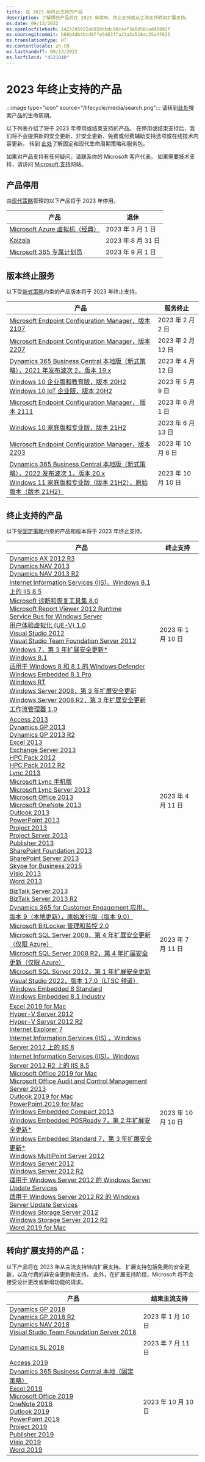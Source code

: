 ```yaml
---
title: 在 2023 年终止支持的产品
description: 了解哪些产品将在 2023 年停用、终止支持或从主流支持转向扩展支持。
ms.date: 09/13/2022
ms.openlocfilehash: 14252d5922ab850dbdc90c4ef3a8d58cad40892f
ms.sourcegitcommit: b88b4db4bcd8ffe5d63ffa23a2a518ac25a4f635
ms.translationtype: HT
ms.contentlocale: zh-CN
ms.lasthandoff: 09/13/2022
ms.locfileid: "4521048"
---
```

# <a name="products-ending-support-in-2023"></a>2023 年终止支持的产品

:::image type="icon" source="/lifecycle/media/search.png":::
请转到[此处](/lifecycle/products/)搜索产品的生命周期。

以下列表介绍了将于 2023 年停用或结束支持的产品。 在停用或结束支持后，我们将不会提供新的安全更新、非安全更新、免费或付费辅助支持选项或在线技术内容更新。 转到 [此处](/lifecycle/overview/product-end-of-support-overview)了解固定和现代生命周期策略和服务包。

如果对产品支持有任何疑问，请联系你的 Microsoft 客户代表。 如果需要技术支持，请访问 [Microsoft 支持](https://support.microsoft.com/contactus/?ws=support)网站。

## <a name="product-retirements"></a>产品停用

由[现代策略](/lifecycle/policies/modern)管理的以下产品将于 2023 年停用。

| 产品 | 退休 |
| --- | --- |
| [Microsoft Azure 虚拟机（经典）](/lifecycle/products/microsoft-azure-virtual-machine-classic?branch=live)<br> | 2023 年 3 月 1 日 |
| [Kaizala](/lifecycle/products/kaizala?branch=live)<br> | 2023 年 8 月 31 日 |
| [Microsoft 365 专属计划员](/lifecycle/products/scheduler-for-microsoft-365?branch=live)<br> | 2023 年 9 月 1 日 |


## <a name="release-end-of-servicing"></a>版本终止服务

以下受[新式策略](/lifecycle/policies/modern)约束的产品版本将于 2023 年终止支持。

| 产品 | 服务终止 |
| --- | --- |
| [Microsoft Endpoint Configuration Manager，版本 2107](/lifecycle/products/microsoft-endpoint-configuration-manager?branch=live)<br> | 2023 年 2 月 2 日 |
| [Microsoft Endpoint Configuration Manager，版本 2207](/lifecycle/products/microsoft-endpoint-configuration-manager?branch=live)<br> | 2023 年 2 月 12 日 |
| [Dynamics 365 Business Central 本地版（新式策略），2021 年发布波次 2，版本 19.x](/lifecycle/products/dynamics-365-business-central-onpremises-modern-policy?branch=live)<br> | 2023 年 4 月 12 日 |
| [Windows 10 企业版和教育版，版本 20H2](/lifecycle/products/windows-10-enterprise-and-education?branch=live)<br>[Windows 10 IoT 企业版，版本 20H2](/lifecycle/products/windows-10-iot-enterprise?branch=live)<br> | 2023 年 5 月 9 日 |
| [Microsoft Endpoint Configuration Manager， 版本 2111](/lifecycle/products/microsoft-endpoint-configuration-manager?branch=live)<br> | 2023 年 6 月 1 日 |
| [Windows 10 家庭版和专业版，版本 21H2](/lifecycle/products/windows-10-home-and-pro?branch=live)<br> | 2023 年 6 月 13 日 |
| [Microsoft Endpoint Configuration Manager，版本 2203](/lifecycle/products/microsoft-endpoint-configuration-manager?branch=live)<br> | 2023 年 10 月 6 日 |
| [Dynamics 365 Business Central 本地版（新式策略），2022 发布波次 1，版本 20.x](/lifecycle/products/dynamics-365-business-central-onpremises-modern-policy?branch=live)<br>[Windows 11 家庭版和专业版（版本 21H2），原始版本（版本 21H2）](/lifecycle/products/windows-11-home-and-pro-version-21h2?branch=live)<br> | 2023 年 10 月 10 日 |


## <a name="products-reaching-end-of-support"></a>终止支持的产品

以下受[固定策略](/lifecycle/policies/fixed)约束的产品和版本将于 2023 年终止支持。

| 产品 | 终止支持 |
| --- | --- |
| [Dynamics AX 2012 R3](/lifecycle/products/dynamics-ax-2012-r3?branch=live)<br>[Dynamics NAV 2013](/lifecycle/products/dynamics-nav-2013?branch=live)<br>[Dynamics NAV 2013 R2](/lifecycle/products/dynamics-nav-2013-r2?branch=live)<br>[Internet Information Services (IIS)，Windows 8.1 上的 IIS 8.5](/lifecycle/products/internet-information-services-iis?branch=live)<br>[Microsoft 诊断和恢复工具集 8.0](/lifecycle/products/microsoft-diagnostics-and-recovery-toolset-80?branch=live)<br>[Microsoft Report Viewer 2012 Runtime](/lifecycle/products/microsoft-report-viewer-2012-runtime?branch=live)<br>[Service Bus for Windows Server](/lifecycle/products/service-bus-for-windows-server?branch=live)<br>[用户体验虚拟化 (UE-V) 1.0](/lifecycle/products/user-experience-virtualization-uev-10?branch=live)<br>[Visual Studio 2012](/lifecycle/products/visual-studio-2012?branch=live)<br>[Visual Studio Team Foundation Server 2012](/lifecycle/products/visual-studio-team-foundation-server-2012?branch=live)<br>[Windows 7，第 3 年扩展安全更新*](/lifecycle/products/windows-7?branch=live)<br>[Windows 8.1](/lifecycle/products/windows-81?branch=live)<br>[适用于 Windows 8 和 8.1 的 Windows Defender](/lifecycle/products/windows-defender-for-windows-8-and-81?branch=live)<br>[Windows Embedded 8.1 Pro](/lifecycle/products/windows-embedded-81-pro?branch=live)<br>[Windows RT](/lifecycle/products/windows-rt?branch=live)<br>[Windows Server 2008，第 3 年扩展安全更新](/lifecycle/products/windows-server-2008?branch=live)<br>[Windows Server 2008 R2，第 3 年扩展安全更新](/lifecycle/products/windows-server-2008-r2?branch=live)<br>[工作流管理器 1.0](/lifecycle/products/workflow-manager-10?branch=live)<br> | 2023 年 1 月 10 日 |
| [Access 2013](/lifecycle/products/access-2013?branch=live)<br>[Dynamics GP 2013](/lifecycle/products/dynamics-gp-2013?branch=live)<br>[Dynamics GP 2013 R2](/lifecycle/products/dynamics-gp-2013-r2?branch=live)<br>[Excel 2013](/lifecycle/products/excel-2013?branch=live)<br>[Exchange Server 2013](/lifecycle/products/exchange-server-2013?branch=live)<br>[HPC Pack 2012](/lifecycle/products/hpc-pack-2012?branch=live)<br>[HPC Pack 2012 R2](/lifecycle/products/hpc-pack-2012-r2?branch=live)<br>[Lync 2013](/lifecycle/products/microsoft-lync-2013?branch=live)<br>[Microsoft Lync 手机版](/lifecycle/products/microsoft-lync-phone-edition?branch=live)<br>[Microsoft Lync Server 2013](/lifecycle/products/microsoft-lync-server-2013?branch=live)<br>[Microsoft Office 2013](/lifecycle/products/microsoft-office-2013?branch=live)<br>[Microsoft OneNote 2013](/lifecycle/products/microsoft-onenote-2013?branch=live)<br>[Outlook 2013](/lifecycle/products/outlook-2013?branch=live)<br>[PowerPoint 2013](/lifecycle/products/powerpoint-2013?branch=live)<br>[Project 2013](/lifecycle/products/project-2013?branch=live)<br>[Project Server 2013](/lifecycle/products/project-server-2013?branch=live)<br>[Publisher 2013](/lifecycle/products/publisher-2013?branch=live)<br>[SharePoint Foundation 2013](/lifecycle/products/sharepoint-foundation-2013?branch=live)<br>[SharePoint Server 2013](/lifecycle/products/sharepoint-server-2013?branch=live)<br>[Skype for Business 2015](/lifecycle/products/skype-for-business-2015?branch=live)<br>[Visio 2013](/lifecycle/products/visio-2013?branch=live)<br>[Word 2013](/lifecycle/products/word-2013?branch=live)<br> | 2023 年 4 月 11 日 |
| [BizTalk Server 2013](/lifecycle/products/biztalk-server-2013?branch=live)<br>[BizTalk Server 2013 R2](/lifecycle/products/biztalk-server-2013-r2?branch=live)<br>[Dynamics 365 for Customer Engagement 应用，版本 9（本地更新），原始发行版（版本 9.0）](/lifecycle/products/dynamics-365-for-customer-engagement-apps-version-9-onpremises-update?branch=live)<br>[Microsoft BitLocker 管理和监控 2.0](/lifecycle/products/microsoft-bitlocker-administration-and-monitoring-20?branch=live)<br>[Microsoft SQL Server 2008，第 4 年扩展安全更新（仅限 Azure）](/lifecycle/products/microsoft-sql-server-2008?branch=live)<br>[Microsoft SQL Server 2008 R2，第 4 年扩展安全更新（仅限 Azure）](/lifecycle/products/microsoft-sql-server-2008-r2?branch=live)<br>[Microsoft SQL Server 2012，第 1 年扩展安全更新](/lifecycle/products/microsoft-sql-server-2012?branch=live)<br>[Visual Studio 2022，版本 17.0（LTSC 频道）](/lifecycle/products/visual-studio-2022?branch=live)<br>[Windows Embedded 8 Standard](/lifecycle/products/windows-embedded-8-standard?branch=live)<br>[Windows Embedded 8.1 Industry](/lifecycle/products/windows-embedded-81-industry?branch=live)<br> | 2023 年 7 月 11 日 |
| [Excel 2019 for Mac](/lifecycle/products/excel-2019-for-mac?branch=live)<br>[Hyper-V Server 2012](/lifecycle/products/hyperv-server-2012?branch=live)<br>[Hyper-V Server 2012 R2](/lifecycle/products/hyperv-server-2012-r2?branch=live)<br>[Internet Explorer 7](/lifecycle/products/internet-explorer-7?branch=live)<br>[Internet Information Services (IIS) ，Windows Server 2012 上的 IIS 8](/lifecycle/products/internet-information-services-iis?branch=live)<br>[Internet Information Services (IIS)，Windows Server 2012 R2 上的 IIS 8.5](/lifecycle/products/internet-information-services-iis?branch=live)<br>[Microsoft Office 2019 for Mac](/lifecycle/products/microsoft-office-2019-for-mac?branch=live)<br>[Microsoft Office Audit and Control Management Server 2013](/lifecycle/products/microsoft-office-audit-and-control-management-server-2013?branch=live)<br>[Outlook 2019 for Mac](/lifecycle/products/outlook-2019-for-mac?branch=live)<br>[PowerPoint 2019 for Mac](/lifecycle/products/powerpoint-2019-for-mac?branch=live)<br>[Windows Embedded Compact 2013](/lifecycle/products/windows-embedded-compact-2013?branch=live)<br>[Windows Embedded POSReady 7，第 2 年扩展安全更新*](/lifecycle/products/windows-embedded-posready-7?branch=live)<br>[Windows Embedded Standard 7，第 3 年扩展安全更新*](/lifecycle/products/windows-embedded-standard-7?branch=live)<br>[Windows MultiPoint Server 2012](/lifecycle/products/windows-multipoint-server-2012?branch=live)<br>[Windows Server 2012](/lifecycle/products/windows-server-2012?branch=live)<br>[Windows Server 2012 R2](/lifecycle/products/windows-server-2012-r2?branch=live)<br>[适用于 Windows Server 2012 的 Windows Server Update Services](/lifecycle/products/windows-server-update-services-for-windows-server-2012?branch=live)<br>[适用于 Windows Server 2012 R2 的 Windows Server Update Services](/lifecycle/products/windows-server-update-services-for-windows-server-2012-r2?branch=live)<br>[Windows Storage Server 2012](/lifecycle/products/windows-storage-server-2012?branch=live)<br>[Windows Storage Server 2012 R2](/lifecycle/products/windows-storage-server-2012-r2?branch=live)<br>[Word 2019 for Mac](/lifecycle/products/word-2019-for-mac?branch=live)<br> | 2023 年 10 月 10 日 |


## <a name="products-moving-to-extended-support"></a>转向扩展支持的产品：

以下产品将在 2023 年从主流支持转向扩展支持。 扩展支持包括免费的安全更新，以及付费的非安全更新和支持。 此外，在扩展支持阶段，Microsoft 将不会接受设计更改或新增功能的请求。

| 产品 | 结束主流支持 |
| --- | --- |
| [Dynamics GP 2018](/lifecycle/products/dynamics-gp-2018?branch=live)<br>[Dynamics GP 2018 R2](/lifecycle/products/dynamics-gp-2018-r2?branch=live)<br>[Dynamics NAV 2018](/lifecycle/products/dynamics-nav-2018?branch=live)<br>[Visual Studio Team Foundation Server 2018](/lifecycle/products/visual-studio-team-foundation-server-2018?branch=live)<br> | 2023 年 1 月 10 日 |
| [Dynamics SL 2018](/lifecycle/products/dynamics-sl-2018?branch=live)<br> | 2023 年 7 月 11 日 |
| [Access 2019](/lifecycle/products/access-2019?branch=live)<br>[Dynamics 365 Business Central 本地（固定策略）](/lifecycle/products/dynamics-365-business-central-onpremises-fixed-policy?branch=live)<br>[Excel 2019](/lifecycle/products/excel-2019?branch=live)<br>[Microsoft Office 2019](/lifecycle/products/microsoft-office-2019?branch=live)<br>[OneNote 2016](/lifecycle/products/onenote-2016?branch=live)<br>[Outlook 2019](/lifecycle/products/outlook-2019?branch=live)<br>[PowerPoint 2019](/lifecycle/products/powerpoint-2019?branch=live)<br>[Project 2019](/lifecycle/products/project-2019?branch=live)<br>[Publisher 2019](/lifecycle/products/publisher-2019?branch=live)<br>[Visio 2019](/lifecycle/products/visio-2019?branch=live)<br>[Word 2019](/lifecycle/products/word-2019?branch=live)<br> | 2023 年 10 月 10 日 |
